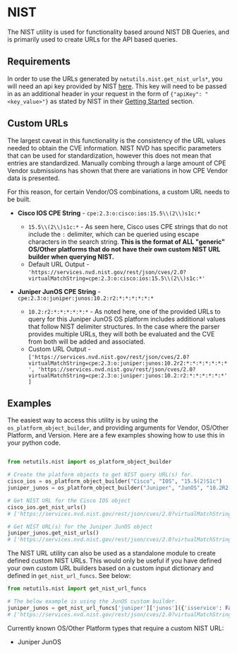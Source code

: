 # NIST

The NIST utility is used for functionality based around NIST DB Queries, and is primarily used to create URLs for the API based queries.

## Requirements

In order to use the URLs generated by `netutils.nist.get_nist_urls*`, you will need an api key provided by NIST [here]('https://nvd.nist.gov/developers/request-an-api-key').  This key will need to be passed in as an additional header in your request in the form of `{"apiKey": "<key_value>"}` as stated by NIST in their [Getting Started]('https://nvd.nist.gov/developers/start-here') section.


## Custom URLs

The largest caveat in this functionality is the consistency of the URL values needed to obtain the CVE information.  NIST NVD has specific parameters that can be used for standardization, however this does not mean that entries are standardized.  Manually combing through a large amount of CPE Vendor submissions has shown that there are variations in how CPE Vendor data is presented.

For this reason, for certain Vendor/OS combinations, a custom URL needs to be built.
- **Cisco IOS CPE String** - `cpe:2.3:o:cisco:ios:15.5\\(2\\)s1c:*`
    - `15.5\\(2\\)s1c:*` - As seen here, Cisco uses CPE strings that do not include the `:` delimiter, which can be queried using escape characters in the search string.  **This is the format of ALL "generic" OS/Other platforms that do not have their own custom NIST URL builder when querying NIST.**
    - Default URL Output - `'https://services.nvd.nist.gov/rest/json/cves/2.0?virtualMatchString=cpe:2.3:o:cisco:ios:15.5\\(2\\)s1c:*'`

- **Juniper JunOS CPE String** - `cpe:2.3:o:juniper:junos:10.2:r2:*:*:*:*:*:*` 
    - `10.2:r2:*:*:*:*:*:*` - As noted here, one of the provided URLs to query for this Juniper JunOS OS platform includes additional values that follow NIST delimiter structures.  In the case where the parser provides multiple URLs, they will both be evaluated and the CVE from both will be added and associated.
    - Custom URL Output - `['https://services.nvd.nist.gov/rest/json/cves/2.0?virtualMatchString=cpe:2.3:o:juniper:junos:10.2r2:*:*:*:*:*:*:*', 'https://services.nvd.nist.gov/rest/json/cves/2.0?virtualMatchString=cpe:2.3:o:juniper:junos:10.2:r2:*:*:*:*:*:*']`


## Examples

The easiest way to access this utility is by using the `os_platform_object_builder`, and providing arguments for Vendor, OS/Other Platform, and Version.
Here are a few examples showing how to use this in your python code.

```python

from netutils.nist import os_platform_object_builder

# Create the platform objects to get NIST query URL(s) for.
cisco_ios = os_platform_object_builder("Cisco", "IOS", "15.5(2)S1c")
juniper_junos = os_platform_object_builder("Juniper", "JunOS", "10.2R2.11")

# Get NIST URL for the Cisco IOS object
cisco_ios.get_nist_urls()
# ['https://services.nvd.nist.gov/rest/json/cves/2.0?virtualMatchString=cpe:2.3:o:cisco:ios:15.5\\(2\\)s1c:*']

# Get NIST URL(s) for the Juniper JunOS object
juniper_junos.get_nist_urls()
# ['https://services.nvd.nist.gov/rest/json/cves/2.0?virtualMatchString=cpe:2.3:o:juniper:junos:10.2r2:*:*:*:*:*:*:*', 'https://services.nvd.nist.gov/rest/json/cves/2.0?virtualMatchString=cpe:2.3:o:juniper:junos:10.2:r2:*:*:*:*:*:*']
```

The NIST URL utility can also be used as a standalone module to create defined custom NIST URLs.  This would only be useful if you have defined your own custom URL builders based on a custom input dictionary and defined in `get_nist_url_funcs`.  See below:
```python
from netutils.nist import get_nist_url_funcs

# The below example is using the JunOS custom builder.
juniper_junos = get_nist_url_funcs['juniper']['junos']({'isservice': False, 'ismaintenance': False, 'isfrs': True, 'isspecial': False, 'service': None, 'service_build': None, 'service_respin': None, 'main': '12', 'minor': '4', 'type': 'R', 'build': None})
# ['https://services.nvd.nist.gov/rest/json/cves/2.0?virtualMatchString=cpe:2.3:o:juniper:junos:12.4r:*:*:*:*:*:*:*']
``` 

Currently known OS/Other Platform types that require a custom NIST URL:

- Juniper JunOS
